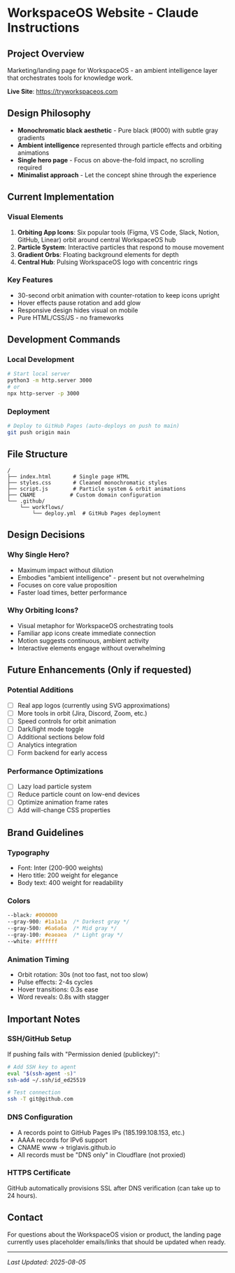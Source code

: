 # WorkspaceOS Website - Claude Instructions

## Project Overview
Marketing/landing page for WorkspaceOS - an ambient intelligence layer that orchestrates tools for knowledge work.

**Live Site**: https://tryworkspaceos.com

## Design Philosophy
- **Monochromatic black aesthetic** - Pure black (#000) with subtle gray gradients
- **Ambient intelligence** represented through particle effects and orbiting animations
- **Single hero page** - Focus on above-the-fold impact, no scrolling required
- **Minimalist approach** - Let the concept shine through the experience

## Current Implementation

### Visual Elements
1. **Orbiting App Icons**: Six popular tools (Figma, VS Code, Slack, Notion, GitHub, Linear) orbit around central WorkspaceOS hub
2. **Particle System**: Interactive particles that respond to mouse movement
3. **Gradient Orbs**: Floating background elements for depth
4. **Central Hub**: Pulsing WorkspaceOS logo with concentric rings

### Key Features
- 30-second orbit animation with counter-rotation to keep icons upright
- Hover effects pause rotation and add glow
- Responsive design hides visual on mobile
- Pure HTML/CSS/JS - no frameworks

## Development Commands

### Local Development
```bash
# Start local server
python3 -m http.server 3000
# or
npx http-server -p 3000
```

### Deployment
```bash
# Deploy to GitHub Pages (auto-deploys on push to main)
git push origin main
```

## File Structure
```
/
├── index.html       # Single page HTML
├── styles.css       # Cleaned monochromatic styles
├── script.js        # Particle system & orbit animations
├── CNAME           # Custom domain configuration
└── .github/
    └── workflows/
        └── deploy.yml  # GitHub Pages deployment
```

## Design Decisions

### Why Single Hero?
- Maximum impact without dilution
- Embodies "ambient intelligence" - present but not overwhelming
- Focuses on core value proposition
- Faster load times, better performance

### Why Orbiting Icons?
- Visual metaphor for WorkspaceOS orchestrating tools
- Familiar app icons create immediate connection
- Motion suggests continuous, ambient activity
- Interactive elements engage without overwhelming

## Future Enhancements (Only if requested)

### Potential Additions
- [ ] Real app logos (currently using SVG approximations)
- [ ] More tools in orbit (Jira, Discord, Zoom, etc.)
- [ ] Speed controls for orbit animation
- [ ] Dark/light mode toggle
- [ ] Additional sections below fold
- [ ] Analytics integration
- [ ] Form backend for early access

### Performance Optimizations
- [ ] Lazy load particle system
- [ ] Reduce particle count on low-end devices
- [ ] Optimize animation frame rates
- [ ] Add will-change CSS properties

## Brand Guidelines

### Typography
- Font: Inter (200-900 weights)
- Hero title: 200 weight for elegance
- Body text: 400 weight for readability

### Colors
```css
--black: #000000
--gray-900: #1a1a1a  /* Darkest gray */
--gray-500: #6a6a6a  /* Mid gray */
--gray-100: #eaeaea  /* Light gray */
--white: #ffffff
```

### Animation Timing
- Orbit rotation: 30s (not too fast, not too slow)
- Pulse effects: 2-4s cycles
- Hover transitions: 0.3s ease
- Word reveals: 0.8s with stagger

## Important Notes

### SSH/GitHub Setup
If pushing fails with "Permission denied (publickey)":
```bash
# Add SSH key to agent
eval "$(ssh-agent -s)"
ssh-add ~/.ssh/id_ed25519

# Test connection
ssh -T git@github.com
```

### DNS Configuration
- A records point to GitHub Pages IPs (185.199.108.153, etc.)
- AAAA records for IPv6 support
- CNAME www → triglavis.github.io
- All records must be "DNS only" in Cloudflare (not proxied)

### HTTPS Certificate
GitHub automatically provisions SSL after DNS verification (can take up to 24 hours).

## Contact
For questions about the WorkspaceOS vision or product, the landing page currently uses placeholder emails/links that should be updated when ready.

---
*Last Updated: 2025-08-05*